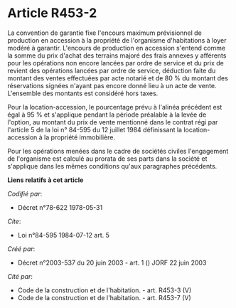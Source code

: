 # Article R453-2

La convention de garantie fixe l'encours maximum prévisionnel de production en accession à la propriété de l'organisme
d'habitations à loyer modéré à garantir. L'encours de production en accession s'entend comme la somme du prix d'achat des
terrains majoré des frais annexes y afférents pour les opérations non encore lancées par ordre de service et du prix de
revient des opérations lancées par ordre de service, déduction faite du montant des ventes effectuées par acte notarié et de
80 % du montant des réservations signées n'ayant pas encore donné lieu à un acte de vente. L'ensemble des montants est
considéré hors taxes.

Pour la location-accession, le pourcentage prévu à l'alinéa précédent est égal à 95 % et s'applique pendant la période
préalable à la levée de l'option, au montant du prix de vente mentionné dans le contrat régi par l'article 5 de la loi n°
84-595 du 12 juillet 1984 définissant la location-accession à la propriété immobilière.

Pour les opérations menées dans le cadre de sociétés civiles l'engagement de l'organisme est calculé au prorata de ses parts
dans la société et s'applique dans les mêmes conditions qu'aux paragraphes précédents.

**Liens relatifs à cet article**

_Codifié par_:

  - Décret n°78-622 1978-05-31

_Cite_:

  - Loi n°84-595 1984-07-12 art. 5

_Créé par_:

  - Décret n°2003-537 du 20 juin 2003 - art. 1 () JORF 22 juin 2003

_Cité par_:

  - Code de la construction et de l'habitation. - art. R453-3 (V)
  - Code de la construction et de l'habitation. - art. R453-7 (V)
